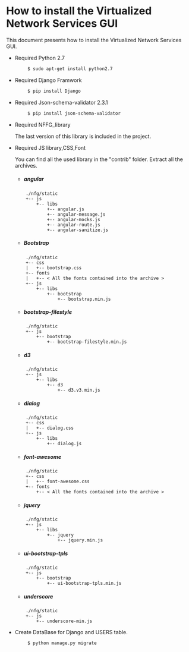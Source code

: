 # How to install the Virtualized Network Services GUI

This document presents how to install the Virtualized Network Services GUI.

* Required Python 2.7

```sh
        $ sudo apt-get install python2.7
```

* Required Django Framwork

```sh
        $ pip install Django
```

* Required Json-schema-validator 2.3.1

```sh
        $ pip install json-schema-validator
```

* Required NFFG_library 

  The last version of this library is included in the project.

* Required JS library,CSS,Font

    You can find all the used library in the "contrib" folder.
    Extract all the archives.
   * ##### angular
    ```
        ./nfg/static
        +-- js
            +-- libs
                +-- angular.js
                +-- angular-message.js
                +-- angular-mocks.js
                +-- angular-route.js
                +-- angular-sanitize.js
    ```
   * ##### Bootstrap
    ```
        ./nfg/static
        +-- css
        |   +-- bootstrap.css
        +-- fonts
        |   +-- < All the fonts contained into the archive >
        +-- js
            +-- libs
                +-- bootstrap
                    +-- bootstrap.min.js
    ```
   * ##### bootstrap-filestyle
    ```
        ./nfg/static
        +-- js
            +-- bootstrap
                +-- bootstrap-filestyle.min.js
    ```
   * ##### d3
    ```
        ./nfg/static
        +-- js
            +-- libs
                +-- d3
                    +-- d3.v3.min.js
    ```
   * ##### dialog
    ```
        ./nfg/static
        +-- css
        |   +-- dialog.css
        +-- js
            +-- libs
                +-- dialog.js
    ```
   * ##### font-awesome
    ```
        ./nfg/static
        +-- css
        |   +-- font-awesome.css
        +-- fonts
            +-- < All the fonts contained into the archive >
    ```
   * ##### jquery
    ```
        ./nfg/static
        +-- js
            +-- libs
                +-- jquery
                    +-- jquery.min.js
    ```
   * ##### ui-bootstrap-tpls
    ```
        ./nfg/static
        +-- js
            +-- bootstrap
                +-- ui-bootstrap-tpls.min.js
    ```
   * ##### underscore
    ```
        ./nfg/static
        +-- js
            +-- underscore-min.js
    ```

* Create DataBase for Django and USERS table.

```sh
        $ python manage.py migrate
```




